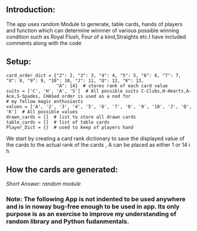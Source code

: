 ## Introduction:
The app uses random Module to generate, table cards, hands of players and function which can determine winnner of various possible winning condition such as Royal Flush, Four of a kind,Straights etc.I have included comments along with the code

## Setup:
```
card_order_dict = {"2": 2, "3": 3, "4": 4, "5": 5, "6": 6, "7": 7, "8": 8, "9": 9, "10": 10, "J": 11, "Q": 12, "K": 13,
                   "A": 14}  # stores rank of each card value
suits = ['C', 'H', 'A', 'S']  # All possible suits C-Clubs,H-Hearts,A-Ace,S-Spades, CHASed order is used as a nod for
# my fellow magic enthusiasts
values = ['A', '2', '3', '4', '5', '6', '7', '8', '9', '10', 'J', 'Q', 'K']  # All possible values
drawn_cards = []  # list to store all drawn cards
table_cards = []  # list of table cards
Player_Dict = {}  # used to keep of players hand
```
We start by creating a card rank dictionary to save the displayed value of the cards to the actual rank of the cards , A can be placed as either 1 or 14 i h
##  How the cards are generated:
*Short Answer: random module* 


### Note: The following App is not indented to be used anywhere and is in noway bug-free enough to be used in app. Its only purpose is as an exercise to improve my understanding of random library and Python fudanmentals.
